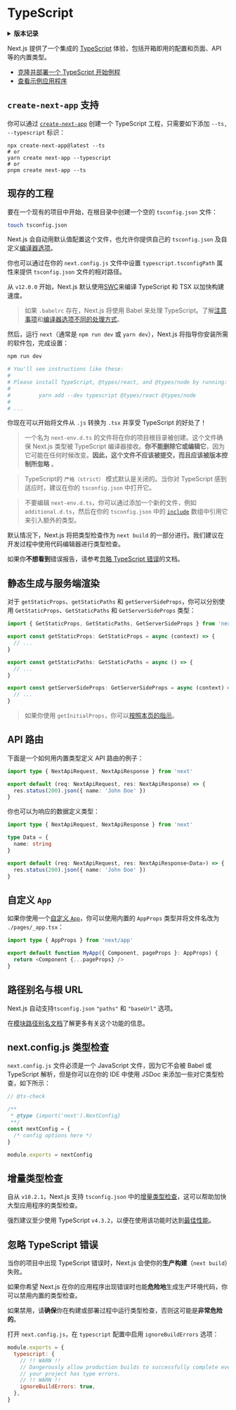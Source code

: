 # TypeScript

<details>
  <summary><b>版本记录</b></summary>

| 版本   | 更改                                                                                     |
| --------- | ------------------------------------------------------------------------------------------- |
| `v12.0.0` | 默认使用 [SWC](https://nextjs.org/docs/advanced-features/compiler) 来编译 TypeScript 和 TSX，以加快构建速度 |
| `v10.2.1` | 增加了 `tsconfig.json` 中启用[增量类型检查](https://www.typescriptlang.org/tsconfig#incremental)的支持     |

</details>

Next.js 提供了一个集成的 [TypeScript](https://www.typescriptlang.org/) 体验，包括开箱即用的配置和页面、API 等的内置类型。

- [克隆并部署一个 TypeScript 开始例程](https://vercel.com/new/clone?repository-url=https%3A%2F%2Fgithub.com%2Fvercel%2Fnext.js%2Ftree%2Fcanary%2Fexamples%2Fwith-typescript&project-name=with-typescript&repository-name=with-typescript)
- [查看示例应用程序](https://github.com/vercel/next.js/tree/canary/examples/with-typescript)

## `create-next-app` 支持

你可以通过 [`create-next-app`](https://nextjs.org/docs/api-reference/create-next-app) 创建一个 TypeScript 工程，只需要如下添加 `--ts, --typescript` 标识：

```
npx create-next-app@latest --ts
# or
yarn create next-app --typescript
# or
pnpm create next-app --ts
```

## 现存的工程

要在一个现有的项目中开始，在根目录中创建一个空的 `tsconfig.json` 文件：

```bash
touch tsconfig.json
```

Next.js 会自动用默认值配置这个文件，也允许你提供自己的 `tsconfig.json` 及自定义[编译器选项](https://www.typescriptlang.org/docs/handbook/compiler-options.html)。

你也可以通过在你的 `next.config.js` 文件中设置 `typescript.tsconfigPath` 属性来提供 `tsconfig.json` 文件的相对路径。

从 `v12.0.0` 开始，Next.js 默认使用[SWC](https://nextjs.org/docs/advanced-features/compiler)来编译 TypeScript 和 TSX 以加快构建速度。

> 如果 `.babelrc` 存在，Next.js 将使用 Babel 来处理 TypeScript。了解[注意事项](https://babeljs.io/docs/en/babel-plugin-transform-typescript#caveats)和[编译器选项不同的处理方式](https://babeljs.io/docs/en/babel-plugin-transform-typescript#typescript-compiler-options)。

然后，运行 `next`（通常是 `npm run dev` 或 `yarn dev`），Next.js 将指导你安装所需的软件包，完成设置：

```bash
npm run dev

# You'll see instructions like these:
#
# Please install TypeScript, @types/react, and @types/node by running:
#
#         yarn add --dev typescript @types/react @types/node
#
# ...
```

你现在可以开始将文件从 `.js` 转换为 `.tsx` 并享受 TypeScript 的好处了！

> 一个名为 `next-env.d.ts` 的文件将在你的项目根目录被创建。这个文件确保 Next.js 类型被 TypeScript 编译器接收。**你不能删除它或编辑它**，因为它可能在任何时候改变。**因此，这个文件不应该被提交，而且应该被版本控制所忽略** 。

> TypeScript的 `严格（strict）` 模式默认是关闭的。当你对 TypeScript 感到适应时，建议在你的 `tsconfig.json` 中打开它。

> 不要编辑 `next-env.d.ts`，你可以通过添加一个新的文件，例如 `additional.d.ts`，然后在你的 `tsconfig.json` 中的 [`include`](https://www.typescriptlang.org/tsconfig#include) 数组中引用它来引入额外的类型。

默认情况下，Next.js 将把类型检查作为 `next build` 的一部分进行。我们建议在开发过程中使用代码编辑器进行类型检查。

如果你**不想看到**错误报告，请参考[忽略 TypeScript 错误](/docs/api-reference/next-config-js/ignoring-typescript-errors)的文档。

## 静态生成与服务端渲染

对于 `getStaticProps`、`getStaticPaths` 和 `getServerSideProps`，你可以分别使用 `GetStaticProps`、`GetStaticPaths` 和 `GetServerSideProps` 类型：

```ts
import { GetStaticProps, GetStaticPaths, GetServerSideProps } from 'next'

export const getStaticProps: GetStaticProps = async (context) => {
  // ...
}

export const getStaticPaths: GetStaticPaths = async () => {
  // ...
}

export const getServerSideProps: GetServerSideProps = async (context) => {
  // ...
}
```

> 如果你使用 `getInitialProps`，你可以[按照本页的指示](/docs/api-reference/data-fetching/get-initial-props#typescript)。

## API 路由

下面是一个如何用内置类型定义 API 路由的例子：

```ts
import type { NextApiRequest, NextApiResponse } from 'next'

export default (req: NextApiRequest, res: NextApiResponse) => {
  res.status(200).json({ name: 'John Doe' })
}
```

你也可以为响应的数据定义类型：

```ts
import type { NextApiRequest, NextApiResponse } from 'next'

type Data = {
  name: string
}

export default (req: NextApiRequest, res: NextApiResponse<Data>) => {
  res.status(200).json({ name: 'John Doe' })
}
```

## 自定义 `App`

如果你使用一个[自定义 `App`](/docs/advanced-features/custom-app)，你可以使用内置的 `AppProps` 类型并将文件名改为 `./pages/_app.tsx`：

```ts
import type { AppProps } from 'next/app'

export default function MyApp({ Component, pageProps }: AppProps) {
  return <Component {...pageProps} />
}
```

## 路径别名与根 URL

Next.js 自动支持`tsconfig.json` `"paths"` 和 `"baseUrl"` 选项。

在[模块路径别名文档](/docs/advanced-features/module-path-aliases)了解更多有关这个功能的信息。

## next.config.js 类型检查

`next.config.js` 文件必须是一个 JavaScript 文件，因为它不会被 Babel 或 TypeScript 解析，但是你可以在你的 IDE 中使用 JSDoc 来添加一些对它类型检查，如下所示：

```js
// @ts-check

/**
 * @type {import('next').NextConfig}
 **/
const nextConfig = {
  /* config options here */
}

module.exports = nextConfig
```

## 增量类型检查

自从 `v10.2.1`，Next.js 支持 `tsconfig.json` 中的[增量类型检查](https://www.typescriptlang.org/tsconfig#incremental)，这可以帮助加快大型应用程序的类型检查。

强烈建议至少使用 TypeScript `v4.3.2`，以便在使用该功能时达到[最佳性能](https://devblogs.microsoft.com/typescript/announcing-typescript-4-3/#lazier-incremental)。

## 忽略 TypeScript 错误

当你的项目中出现 TypeScript 错误时，Next.js 会使你的**生产构建**（`next build`）失败。

如果你希望 Next.js 在你的应用程序出现错误时也能**危险地**生成生产环境代码，你可以禁用内置的类型检查。

如果禁用，请**确保**你在构建或部署过程中运行类型检查，否则这可能是**非常危险的**。

打开 `next.config.js`，在 `typescript` 配置中启用 `ignoreBuildErrors` 选项：

```js
module.exports = {
  typescript: {
    // !! WARN !!
    // Dangerously allow production builds to successfully complete even if
    // your project has type errors.
    // !! WARN !!
    ignoreBuildErrors: true,
  },
}
```
